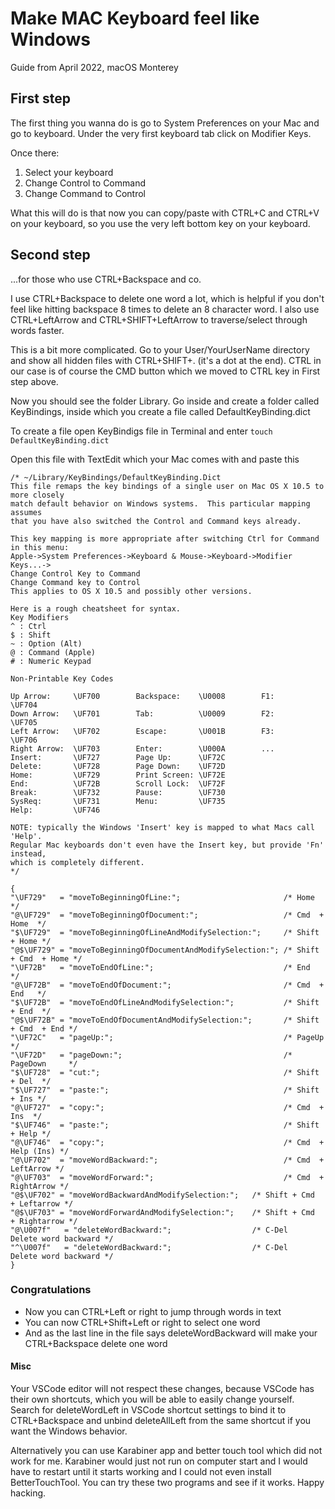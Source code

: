 # Make MAC Keyboard feel like Windows

Guide from April 2022, macOS Monterey
## First step

The first thing you wanna do is go to System Preferences on your Mac and go to keyboard. Under the very first keyboard tab click on Modifier Keys.

Once there:
1. Select your keyboard
2. Change Control to Command
3. Change Command to Control

What this will do is that now you can copy/paste with CTRL+C and CTRL+V on your keyboard, so you use the very left bottom key on your keyboard.


## Second step 

...for those who use CTRL+Backspace and co.

I use CTRL+Backspace to delete one word a lot, which is helpful if you don't feel like hitting backspace 8 times to delete an 8 character word. I also use CTRL+LeftArrow and CTRL+SHIFT+LeftArrow to traverse/select through words faster.

This is a bit more complicated. Go to your User/YourUserName directory and show all hidden files with CTRL+SHIFT+. (it's a dot at the end). CTRL in our case is of course the CMD button which we moved to CTRL key in First step above.

Now you should see the folder Library. Go inside and create a folder called KeyBindings, inside which you create a file called DefaultKeyBinding.dict

To create a file open KeyBindigs file in Terminal and enter `touch DefaultKeyBinding.dict`

Open this file with TextEdit which your Mac comes with and paste this

```
/* ~/Library/KeyBindings/DefaultKeyBinding.Dict
This file remaps the key bindings of a single user on Mac OS X 10.5 to more closely
match default behavior on Windows systems.  This particular mapping assumes
that you have also switched the Control and Command keys already.

This key mapping is more appropriate after switching Ctrl for Command in this menu:
Apple->System Preferences->Keyboard & Mouse->Keyboard->Modifier Keys...->
Change Control Key to Command
Change Command key to Control
This applies to OS X 10.5 and possibly other versions.

Here is a rough cheatsheet for syntax.
Key Modifiers
^ : Ctrl
$ : Shift
~ : Option (Alt)
@ : Command (Apple)
# : Numeric Keypad

Non-Printable Key Codes

Up Arrow:     \UF700        Backspace:    \U0008        F1:           \UF704
Down Arrow:   \UF701        Tab:          \U0009        F2:           \UF705
Left Arrow:   \UF702        Escape:       \U001B        F3:           \UF706
Right Arrow:  \UF703        Enter:        \U000A        ...
Insert:       \UF727        Page Up:      \UF72C
Delete:       \UF728        Page Down:    \UF72D
Home:         \UF729        Print Screen: \UF72E
End:          \UF72B        Scroll Lock:  \UF72F
Break:        \UF732        Pause:        \UF730
SysReq:       \UF731        Menu:         \UF735
Help:         \UF746

NOTE: typically the Windows 'Insert' key is mapped to what Macs call 'Help'.  
Regular Mac keyboards don't even have the Insert key, but provide 'Fn' instead, 
which is completely different.
*/

{
"\UF729"   = "moveToBeginningOfLine:";                       /* Home         */
"@\UF729"  = "moveToBeginningOfDocument:";                   /* Cmd  + Home  */
"$\UF729"  = "moveToBeginningOfLineAndModifySelection:";     /* Shift + Home */
"@$\UF729" = "moveToBeginningOfDocumentAndModifySelection:"; /* Shift + Cmd  + Home */
"\UF72B"   = "moveToEndOfLine:";                             /* End          */
"@\UF72B"  = "moveToEndOfDocument:";                         /* Cmd  + End   */
"$\UF72B"  = "moveToEndOfLineAndModifySelection:";           /* Shift + End  */
"@$\UF72B" = "moveToEndOfDocumentAndModifySelection:";       /* Shift + Cmd  + End */
"\UF72C"   = "pageUp:";                                      /* PageUp       */
"\UF72D"   = "pageDown:";                                    /* PageDown     */
"$\UF728"  = "cut:";                                         /* Shift + Del  */
"$\UF727"  = "paste:";                                       /* Shift + Ins */
"@\UF727"  = "copy:";                                        /* Cmd  + Ins  */
"$\UF746"  = "paste:";                                       /* Shift + Help */
"@\UF746"  = "copy:";                                        /* Cmd  + Help (Ins) */
"@\UF702"  = "moveWordBackward:";                            /* Cmd  + LeftArrow */
"@\UF703"  = "moveWordForward:";                             /* Cmd  + RightArrow */
"@$\UF702" = "moveWordBackwardAndModifySelection:";   /* Shift + Cmd  + Leftarrow */
"@$\UF703" = "moveWordForwardAndModifySelection:";    /* Shift + Cmd  + Rightarrow */
"@\U007f"   = "deleteWordBackward:";                  /* C-Del        Delete word backward */
"^\U007f"   = "deleteWordBackward:";                  /* C-Del        Delete word backward */
}
```

### Congratulations

- Now you can CTRL+Left or right to jump through words in text
- You can now CTRL+Shift+Left or right to select one word
- And as the last line in the file says deleteWordBackward will make your CTRL+Backspace delete one word

#### Misc

Your VSCode editor will not respect these changes, because VSCode has their own shortcuts, which you will be able to easily change yourself. Search for deleteWordLeft in VSCode shortcut settings to bind it to CTRL+Backspace and unbind deleteAllLeft from the same shortcut if you want the Windows behavior.

Alternatively you can use Karabiner app and better touch tool which did not work for me. Karabiner would just not run on computer start and I would have to restart until it starts working and I could not even install BetterTouchTool. You can try these two programs and see if it works. Happy hacking.